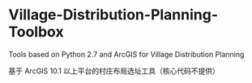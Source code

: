 # Village-Distribution-Planning-Toolbox
Tools based on Python 2.7 and ArcGIS for Village Distribution Planning

基于 ArcGIS 10.1 以上平台的村庄布局选址工具（核心代码不提供）
